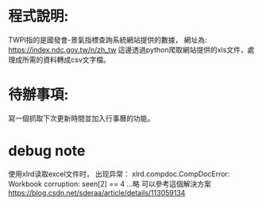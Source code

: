 # 程式說明:

TWPI指的是國發會-景氣指標查詢系統網站提供的數據，
網址為: https://index.ndc.gov.tw/n/zh_tw
這邊透過python爬取網站提供的xls文件，處理成所需的資料轉成csv文字檔。

# 待辦事項:

寫一個抓取下次更新時間並加入行事曆的功能。

# debug note

使用xlrd读取excel文件时， 出现异常：
xlrd.compdoc.CompDocError: Workbook corruption: seen[2] == 4 ...略
可以參考這個解決方案
https://blog.csdn.net/sderaa/article/details/113059134
